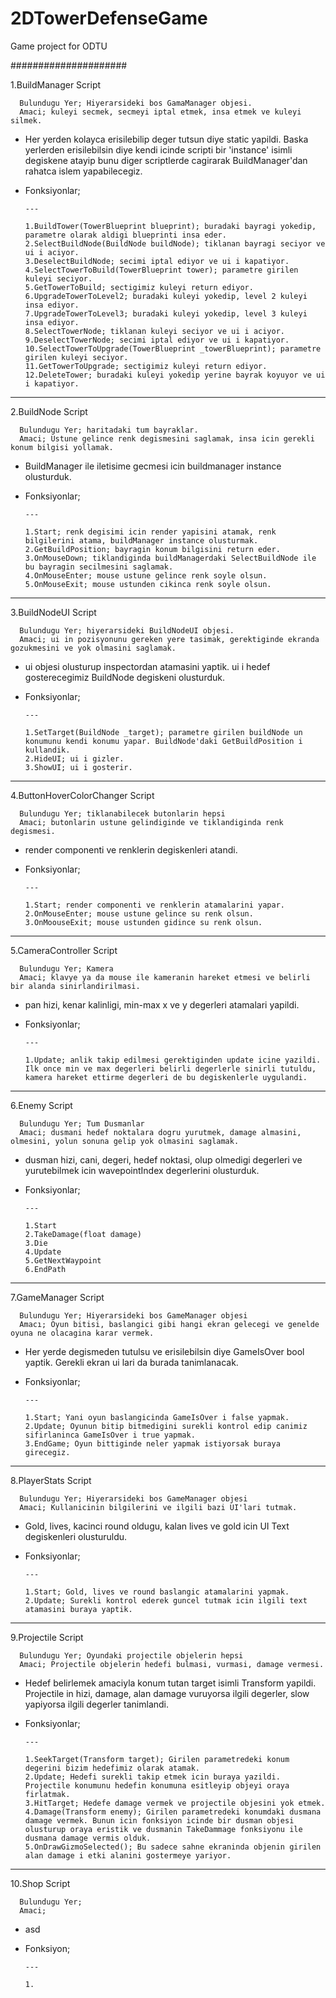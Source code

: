 # 2DTowerDefenseGame
Game project for ODTU

#####################

1.BuildManager Script

      Bulundugu Yer; Hiyerarsideki bos GamaManager objesi.
      Amaci; kuleyi secmek, secmeyi iptal etmek, insa etmek ve kuleyi silmek.
- Her yerden kolayca erisilebilip deger tutsun diye static yapildi. Baska yerlerden erisilebilsin diye kendi icinde scripti bir 'instance' isimli degiskene atayip bunu diger scriptlerde cagirarak BuildManager'dan rahatca islem yapabilecegiz.
- Fonksiyonlar;
      
      ---
      
      1.BuildTower(TowerBlueprint blueprint); buradaki bayragi yokedip, parametre olarak aldigi blueprinti insa eder.
      2.SelectBuildNode(BuildNode buildNode); tiklanan bayragi seciyor ve ui i aciyor.
      3.DeselectBuildNode; secimi iptal ediyor ve ui i kapatiyor.
      4.SelectTowerToBuild(TowerBlueprint tower); parametre girilen kuleyi seciyor. 
      5.GetTowerToBuild; sectigimiz kuleyi return ediyor.
      6.UpgradeTowerToLevel2; buradaki kuleyi yokedip, level 2 kuleyi insa ediyor.
      7.UpgradeTowerToLevel3; buradaki kuleyi yokedip, level 3 kuleyi insa ediyor.
      8.SelectTowerNode; tiklanan kuleyi seciyor ve ui i aciyor.
      9.DeselectTowerNode; secimi iptal ediyor ve ui i kapatiyor.
      10.SelectTowerToUpgrade(TowerBlueprint _towerBlueprint); parametre girilen kuleyi seciyor.
      11.GetTowerToUpgrade; sectigimiz kuleyi return ediyor.
      12.DeleteTower; buradaki kuleyi yokedip yerine bayrak koyuyor ve ui i kapatiyor.
      
---

2.BuildNode Script

      Bulundugu Yer; haritadaki tum bayraklar.
      Amaci; Ustune gelince renk degismesini saglamak, insa icin gerekli konum bilgisi yollamak.
- BuildManager ile iletisime gecmesi icin buildmanager instance olusturduk.
- Fonksiyonlar;

      ---

      1.Start; renk degisimi icin render yapisini atamak, renk bilgilerini atama, buildManager instance olusturmak.
      2.GetBuildPosition; bayragin konum bilgisini return eder.
      3.OnMouseDown; tiklandiginda buildManagerdaki SelectBuildNode ile bu bayragin secilmesini saglamak.
      4.OnMouseEnter; mouse ustune gelince renk soyle olsun.
      5.OnMouseExit; mouse ustunden cikinca renk soyle olsun.
      
---

3.BuildNodeUI Script

      Bulundugu Yer; hiyerarsideki BuildNodeUI objesi.
      Amaci; ui in pozisyonunu gereken yere tasimak, gerektiginde ekranda gozukmesini ve yok olmasini saglamak.
- ui objesi olusturup inspectordan atamasini yaptik. ui i hedef gosterecegimiz BuildNode degiskeni olusturduk.
- Fonksiyonlar; 

      ---
      
      1.SetTarget(BuildNode _target); parametre girilen buildNode un konumunu kendi konumu yapar. BuildNode'daki GetBuildPosition i kullandik.
      2.HideUI; ui i gizler.
      3.ShowUI; ui i gosterir.
      
---

4.ButtonHoverColorChanger Script

      Bulundugu Yer; tiklanabilecek butonlarin hepsi
      Amaci; butonlarin ustune gelindiginde ve tiklandiginda renk degismesi.
- render componenti ve renklerin degiskenleri atandi.
- Fonksiyonlar;
     
      ---
      
      1.Start; render componenti ve renklerin atamalarini yapar.
      2.OnMouseEnter; mouse ustune gelince su renk olsun.
      3.OnMoouseExit; mouse ustunden gidince su renk olsun.
      
---

5.CameraController Script

      Bulundugu Yer; Kamera
      Amaci; klavye ya da mouse ile kameranin hareket etmesi ve belirli bir alanda sinirlandirilmasi.
- pan hizi, kenar kalinligi, min-max x ve y degerleri atamalari yapildi.
- Fonksiyonlar;

      ---
      
      1.Update; anlik takip edilmesi gerektiginden update icine yazildi. Ilk once min ve max degerleri belirli degerlerle sinirli tutuldu, kamera hareket ettirme degerleri de bu degiskenlerle uygulandi.
      
---

6.Enemy Script

      Bulundugu Yer; Tum Dusmanlar
      Amaci; dusmani hedef noktalara dogru yurutmek, damage almasini, olmesini, yolun sonuna gelip yok olmasini saglamak.
- dusman hizi, cani, degeri, hedef noktasi, olup olmedigi degerleri ve yurutebilmek icin wavepointIndex degerlerini olusturduk.
- Fonksiyonlar;

      ---
      
      1.Start
      2.TakeDamage(float damage)
      3.Die
      4.Update
      5.GetNextWaypoint
      6.EndPath
      
---

7.GameManager Script

      Bulundugu Yer; Hiyerarsideki bos GameManager objesi
      Amacı; Oyun bitisi, baslangici gibi hangi ekran gelecegi ve genelde oyuna ne olacagina karar vermek.
- Her yerde degismeden tutulsu ve erisilebilsin diye GameIsOver bool yaptik. Gerekli ekran ui lari da burada tanimlanacak.
- Fonksiyonlar;

      ---
      
      1.Start; Yani oyun baslangicinda GameIsOver i false yapmak.
      2.Update; Oyunun bitip bitmedigini surekli kontrol edip canimiz sifirlaninca GameIsOver i true yapmak.
      3.EndGame; Oyun bittiginde neler yapmak istiyorsak buraya girecegiz.

---

8.PlayerStats Script

      Bulundugu Yer; Hiyerarsideki bos GameManager objesi
      Amaci; Kullanicinin bilgilerini ve ilgili bazi UI'lari tutmak.
- Gold, lives, kacinci round oldugu, kalan lives ve gold icin UI Text degiskenleri olusturuldu.
- Fonksiyonlar; 
      
      ---
      
      1.Start; Gold, lives ve round baslangic atamalarini yapmak.
      2.Update; Surekli kontrol ederek guncel tutmak icin ilgili text atamasini buraya yaptik.
      
---

9.Projectile Script

      Bulundugu Yer; Oyundaki projectile objelerin hepsi
      Amaci; Projectile objelerin hedefi bulmasi, vurmasi, damage vermesi.
- Hedef belirlemek amaciyla konum tutan target isimli Transform yapildi. Projectile in hizi, damage, alan damage vuruyorsa ilgili degerler, slow yapiyorsa ilgili degerler tanimlandi. 
- Fonksiyonlar; 

      ---
      
      1.SeekTarget(Transform target); Girilen parametredeki konum degerini bizim hedefimiz olarak atamak.
      2.Update; Hedefi surekli takip etmek icin buraya yazildi. Projectile konumunu hedefin konumuna esitleyip objeyi oraya firlatmak.
      3.HitTarget; Hedefe damage vermek ve projectile objesini yok etmek.
      4.Damage(Transform enemy); Girilen parametredeki konumdaki dusmana damage vermek. Bunun icin fonksiyon icinde bir dusman objesi olusturup oraya eristik ve dusmanin TakeDammage fonksiyonu ile dusmana damage vermis olduk.
      5.OnDrawGizmoSelected(); Bu sadece sahne ekraninda objenin girilen alan damage i etki alanini gostermeye yariyor.

---

10.Shop Script

      Bulundugu Yer;
      Amaci;
- asd
- Fonksiyon;

      ---
      
      1.
